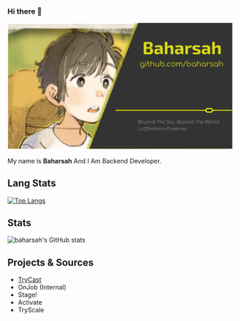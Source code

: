 ### Hi there 👋

![I](https://github.com/baharsah/baharsah/blob/main/defe.png?raw=true)

My name is **Baharsah** And I Am Backend Developer.

## Lang Stats

[![Top Langs](https://github-readme-stats.vercel.app/api/top-langs/?username=baharsah&layout=compact)](https://github.com/baharsah)

## Stats

![baharsah's GitHub stats](https://github-readme-stats.vercel.app/api?username=baharsah&show_icons=true&theme=radical&show_icons=true&count_private=false)


## Projects & Sources

- [TryCast](https://github.com/baharsah/trycast)
- OnJob (Internal)
- Stage!
- Activate
- TryScale
